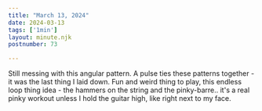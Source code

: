 ```yaml
---
title: "March 13, 2024"
date: 2024-03-13
tags: ['1min']
layout: minute.njk
postnumber: 73

---
```


Still messing with this angular pattern. A pulse ties these patterns together - it was the last thing I laid down. Fun and weird thing to play, this endless loop thing idea - the hammers on the string and the pinky-barre.. it's a real pinky workout unless I hold the guitar high, like right next to my face. 
